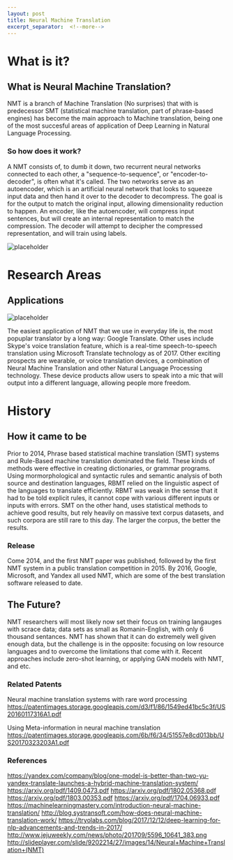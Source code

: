 ```yaml
---
layout: post
title: Neural Machine Translation
excerpt_separator:  <!--more-->
---
```


# What is it?

## What is Neural Machine Translation?

NMT is a branch of Machine Translation (No surprises) that with is predecessor SMT (statistical machine translation, part of phrase-based engines) has become the main approach to Machine translation, being one of the most succesful areas 
of application of Deep Learning in Natural Language Processing.

### So how does it work?

A NMT consists of, to dumb it down, two recurrent neural networks connected to each other, a "sequence-to-sequence", or "encoder-to-decoder", is often what it's called. The two networks serve as an autoencoder, which is an artificial neural
network that looks to squeeze input data and then hand it over to the decoder to decompress. The goal is for the output to match the original input, allowing dimensionality reduction to happen. An encoder, like the autoencoder, will compress input sentences, but will create an internal representation to match the compression. The decoder will attempt to decipher the compressed representation, and will train using labels. 

![placeholder](https://image.slidesharecdn.com/briefhistoryofneuralmachinetranslation-160812133030/95/brief-history-of-neural-machine-translation-6-638.jpg?cb=1471008729)

# Research Areas

## Applications

![placeholder](https://lh3.googleusercontent.com/fDCN2H5TsP2PiILBb80NQoCwqiiVFnVONer3lqTjwCgdwGHgvD3GmjCLZ6Ybb5hvfmZChNFKhnU=w220-h140-e365)

The easiest application of NMT that we use in everyday life is, the most popuplar translator by a long way: Google Translate. Other uses include Skype's voice translation feature, which is a real-time speech-to-speech translation using Microsoft Translate technology as of 2017. Other exciting prospects are wearable, or voice translation devices, a combination of Neural Machine Translation and other Natural Language Processing technology. These device products allow users to speak into a mic that will output into a different language, allowing people more freedom.

# History

## How it came to be

Prior to 2014, Phrase based statistical machine translation (SMT) systems and Rule-Based machine translation dominated the field. These kinds of methods were effective in creating dictionaries, or grammar programs. Using mormorphological and syntactic rules and semantic analysis of both source and destination languages, RBMT relied on the linguistic aspect of the languages to translate efficiently. RBMT was weak in the sense that it had to be told explicit rules, it cannot cope with various different inputs or inputs with errors. 
SMT on the other hand, uses statistical methods to achieve good results, but rely heavily on massive text corpus datasets, and such corpora are still rare to this day. The larger the corpus, the better the results. 

### Release 

Come 2014, and the first NMT paper was published, followed by the first NMT system in a public translation competition in 2015. By 2016, Google, Microsoft, and Yandex all used NMT, which are some of the best translation software released to date. 

## The Future?

NMT researchers will most likely now set their focus on training langauges with scrace data; data sets as small as Romanin-English, with only 6 thousand sentances. NMT has shown that it can do extremely well given enough data, but the challenge is in the opposite: focusing on low resource languages and to overcome the limitations that come with it. Recent approaches include zero-shot learning, or applying GAN models with NMT, and etc. 

### Related Patents

 Neural machine translation systems with rare word processing 
https://patentimages.storage.googleapis.com/d3/f1/86/1549ed41bc5c3f/US20160117316A1.pdf

 Using Meta-information in neural machine translation
https://patentimages.storage.googleapis.com/6b/f6/34/51557e8cd013bb/US20170323203A1.pdf

### References


https://yandex.com/company/blog/one-model-is-better-than-two-yu-yandex-translate-launches-a-hybrid-machine-translation-system/
https://arxiv.org/pdf/1409.0473.pdf
https://arxiv.org/pdf/1802.05368.pdf
https://arxiv.org/pdf/1803.00353.pdf
https://arxiv.org/pdf/1704.06933.pdf
https://machinelearningmastery.com/introduction-neural-machine-translation/
http://blog.systransoft.com/how-does-neural-machine-translation-work/
https://tryolabs.com/blog/2017/12/12/deep-learning-for-nlp-advancements-and-trends-in-2017/
http://www.jejuweekly.com/news/photo/201709/5596_10641_383.png
http://slideplayer.com/slide/9202214/27/images/14/Neural+Machine+Translation+(NMT)